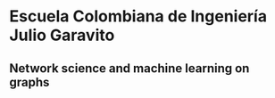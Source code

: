 # Escuela Colombiana de Ingeniería Julio Garavito

## Network science and machine learning on graphs
